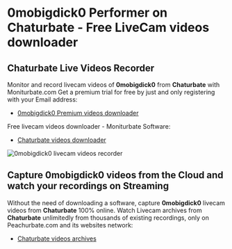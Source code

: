 # 0mobigdick0 Performer on Chaturbate - Free LiveCam videos downloader

## Chaturbate Live Videos Recorder

Monitor and record livecam videos of **0mobigdick0** from **Chaturbate** with Moniturbate.com
Get a premium trial for free by just and only registering with your Email address:
* [0mobigdick0 Premium videos downloader](https://moniturbate.com/request-demo-licence-key.html)

Free livecam videos downloader - Moniturbate Software:
* [Chaturbate videos downloader](https://moniturbate.com/moniturbate-download-software.html)

![0mobigdick0 livecam videos recorder](https://peachurnet.com/templates/moniturbate-software.png)


## Capture 0mobigdick0 videos from the Cloud and watch your recordings on Streaming

Without the need of downloading a software, capture **0mobigdick0** livecam videos from **Chaturbate** 100% online.
Watch Livecam archives from **Chaturbate** unlimitedly from thousands of existing recordings, only on Peachurbate.com and its websites network:
* [Chaturbate videos archives](https://peachurnet.com/)